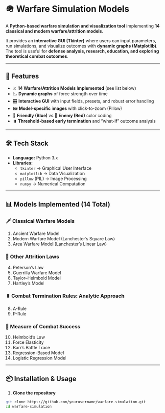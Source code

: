 # 🪖 Warfare Simulation Models

A **Python-based warfare simulation and visualization tool** implementing **14 classical and modern warfare/attrition models**.

It provides an **interactive GUI (Tkinter)** where users can input parameters, run simulations, and visualize outcomes with **dynamic graphs (Matplotlib)**. The tool is useful for **defense analysis, research, education, and exploring theoretical combat outcomes**.

---

## 🚀 Features
- ⚔️ **14 Warfare/Attrition Models Implemented** (see list below)
- 📉 **Dynamic graphs** of force strength over time
- 🎛️ **Interactive GUI** with input fields, presets, and robust error handling
- 🖼️ **Model-specific images** with click-to-zoom (Pillow)
- 🔵 **Friendly (Blue)** vs 🔴 **Enemy (Red)** color coding
- ⏸️ **Threshold-based early termination** and “what-if” outcome analysis

---

## 🛠️ Tech Stack
- **Language:** Python 3.x
- **Libraries:**
  - `tkinter` → Graphical User Interface
  - `matplotlib` → Data Visualization
  - `pillow` (PIL) → Image Processing
  - `numpy` → Numerical Computation

---

## 📊 Models Implemented (14 Total)

### 🗡️ Classical Warfare Models
1. Ancient Warfare Model  
2. Modern Warfare Model (Lanchester’s Square Law)  
3. Area Warfare Model (Lanchester’s Linear Law)

### 📘 Other Attrition Laws
4. Peterson’s Law  
5. Guerrilla Warfare Model  
6. Taylor–Helmbold Model  
7. Hartley’s Model

### ⏸️ Combat Termination Rules: Analytic Approach
8. A-Rule  
9. P-Rule

### 🎯 Measure of Combat Success
10. Helmbold’s Law  
11. Force Elasticity  
12. Barr’s Battle Trace  
13. Regression-Based Model  
14. Logistic Regression Model

---

## 📦 Installation & Usage

1) **Clone the repository**
```bash
git clone https://github.com/yourusername/warfare-simulation.git
cd warfare-simulation
